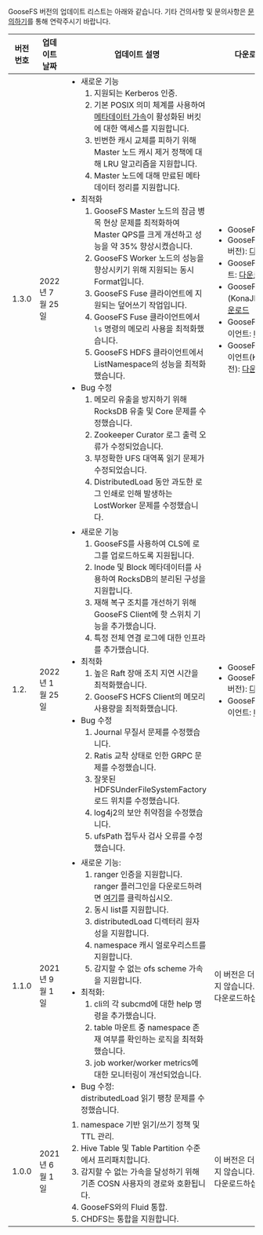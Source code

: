 GooseFS 버전의 업데이트 리스트는 아래와 같습니다. 기타 건의사항 및 문의사항은 [문의하기](https://intl.cloud.tencent.com/contact-sales)를 통해 연락주시기 바랍니다.

|버전 번호|업데이트 날짜|업데이트 설명|다운로드 링크|
|------|-----|------|------|
|  1.3.0  |  2022년 7월 25일   |  <ul  style="margin: 0;"> <li>새로운 기능<ol  style="margin: 0;"><li>지원되는 Kerberos 인증. </li><li>기본 POSIX 의미 체계를 사용하여 [메타데이터 가속](https://intl.cloud.tencent.com/document/product/436/43305)이 활성화된 버킷에 대한 액세스를 지원합니다. </li><li>빈번한 캐시 교체를 피하기 위해 Master 노드 캐시 제거 정책에 대해 LRU 알고리즘을 지원합니다. </li><li>Master 노드에 대해 만료된 메타데이터 정리를 지원합니다. </li></ol></li><li>최적화<ol  style="margin: 0;"><li>GooseFS Master 노드의 잠금 병목 현상 문제를 최적화하여 Master QPS를 크게 개선하고 성능을 약 35% 향상시켰습니다. </li><li>GooseFS Worker 노드의 성능을 향상시키기 위해 지원되는 동시 Format입니다. </li><li>GooseFS Fuse 클라이언트에 지원되는 덮어쓰기 작업입니다. </li><li>GooseFS Fuse 클라이언트에서 `ls` 명령의 메모리 사용을 최적화했습니다. </li><li>GooseFS HDFS 클라이언트에서 ListNamespace의 성능을 최적화했습니다. </li></ol></li><li>Bug 수정<ol  style="margin: 0;"><li>메모리 유출을 방지하기 위해 RocksDB 유출 및 Core 문제를 수정했습니다. </li><li>Zookeeper Curator 로그 출력 오류가 수정되었습니다. </li><li>부정확한 UFS 대역폭 읽기 문제가 수정되었습니다. </li><li>DistributedLoad 동안 과도한 로그 인쇄로 인해 발생하는 LostWorker 문제를 수정했습니다. </li></ol></li></ul>  |   <ul  style="margin: 0;"><li>GooseFS: [다운로드](https://downloads.tencentgoosefs.cn/goosefs/1.3.0/release/goosefs-1.3.0-bin.tar.gz) </li><li> GooseFS9KonaJDK 버전): [다운로드](https://downloads.tencentgoosefs.cn/goosefs/1.3.0/release/goosefs-1.3.0-bin-konajdk11.tar.gz) </li><li>GooseFS 클라이언트: [다운로드](https://downloads.tencentgoosefs.cn/goosefs/1.3.0/release/goosefs-client-1.3.0-bin.tar.gz)</li><li>GooseFS 클라이언트(KonaJDK 버전): [다운로드](https://downloads.tencentgoosefs.cn/goosefs/1.3.0/release/goosefs-client-1.3.0-bin-konajdk11.tar.gz)</li><li>GooseFS FUSE 클라이언트: [다운로드](https://downloads.tencentgoosefs.cn/goosefs/1.3.0/release/goosefs-fuse-1.3.0-bin.tar.gz)</li><li>GooseFS FUSE 클라이언트(KonaJDK 버전): [다운로드](https://downloads.tencentgoosefs.cn/goosefs/1.3.0/release/goosefs-fuse-1.3.0-bin-konajdk11.tar.gz)</li></ul>   |
| 1.2.   | 2022년 1월 25일 | <ul  style="margin: 0;"><li>새로운 기능<ol  style="margin: 0;"><li>GooseFS를 사용하여 CLS에 로그를 업로드하도록 지원됩니다. </li><li>Inode 및 Block 메타데이터를 사용하여 RocksDB의 분리된 구성을 지원합니다. </li><li>재해 복구 조치를 개선하기 위해 GooseFS Client에 핫 스위치 기능을 추가했습니다. </li><li>특정 전체 연결 로그에 대한 인프라를 추가했습니다. </li></ol></li><li>최적화<ol  style="margin: 0;"><li>높은 Raft 장애 조치 지연 시간을 최적화했습니다. </li><li>GooseFS HCFS Client의 메모리 사용량을 최적화했습니다. </li></ol></li><li>Bug 수정<ol  style="margin: 0;"><li>Journal 무질서 문제를 수정했습니다. </li><li>Ratis 교착 상태로 인한 GRPC 문제를 수정했습니다. </li><li>잘못된 HDFSUnderFileSystemFactory 로드 위치를 수정했습니다. </li><li>log4j2의 보안 취약점을 수정했습니다. </li><li>ufsPath 접두사 검사 오류를 수정했습니다.</li></ol></li></ul> | <ul  style="margin: 0;"><li>GooseFS: [다운로드](https://cos-data-lake-release-1253960454.cos.ap-guangzhou.myqcloud.com/goosefs/1.2.0/release/goosefs-1.2.0-bin.tar.gz) </li><li>GooseFS(KonaJDK 버전): [다운로드](https://cos-data-lake-release-1253960454.cos.ap-guangzhou.myqcloud.com/goosefs/1.2.0/release/goosefs-1.2.0-bin-with-konajdk11.tar.gz) <li>GooseFS FUSE 클라이언트: [다운로드](https://cos-data-lake-release-1253960454.cos.ap-guangzhou.myqcloud.com/goosefs/1.2.0/release/goosefs-fuse-1.2.0-bin.tar.gz)</li></ul> |
|  1.1.0   |  2021년 9월 1일  |  <ul  style="margin: 0;"><li>새로운 기능: <ol  style="margin: 0;"><li>ranger 인증을 지원합니다. ranger 플러그인을 다운로드하려면 [여기](https://cos-data-lake-release-1253960454.cos.ap-guangzhou.myqcloud.com/goosefs/extensions/ranger-plugin/1.0.0/release/ranger-goosefs-plugin-1.0.0.jar)를 클릭하십시오. </li><li>동시 list를 지원합니다.</li><li>distributedLoad 디렉터리 원자성을 지원합니다. </li><li>namespace 캐시 얼로우리스트를 지원합니다. </li><li>감지할 수 없는 ofs scheme 가속을 지원합니다. </li></ol></li><li>최적화: <ol  style="margin: 0;"><li>cli의 각 subcmd에 대한 help 명령을 추가했습니다. </li><li>table 마운트 중 namespace 존재 여부를 확인하는 로직을 최적화했습니다.</li><li>job worker/worker metrics에 대한 모니터링이 개선되었습니다. </li></ol></li><li>Bug 수정: <br>distributedLoad 읽기 팽창 문제를 수정했습니다. </li></ul>   |  이 버전은 더 이상 유지되지 않습니다. 최신 버전을 다운로드하십시오.   |
|1.0.0 |  2021년 6월 1일  |   <ol  style="margin: 0;"><li>namespace 기반 읽기/쓰기 정책 및 TTL 관리. </li><li>Hive Table 및 Table Partition 수준에서 프리패치합니다. </li><li>감지할 수 없는 가속을 달성하기 위해 기존 COSN 사용자의 경로와 호환됩니다. </li><li>GooseFS와의 Fluid 통합. </li><li>CHDFS는 통합을 지원합니다. </li></ol>   | 이 버전은 더 이상 유지되지 않습니다. 최신 버전을 다운로드하십시오. |
